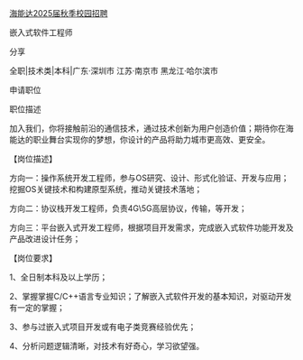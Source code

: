 [海能达2025届秋季校园招聘](https://app.mokahr.com/campus-recruitment/hytera/140058#/job/d2c266b0-1971-4165-98d4-abebe20d8f28)

嵌入式软件工程师

分享

全职|技术类|本科|广东·深圳市 江苏·南京市 黑龙江·哈尔滨市

申请职位

职位描述

加入我们，你将接触前沿的通信技术，通过技术创新为用户创造价值；期待你在海能达的职业舞台实现你的梦想，你设计的产品将助力城市更高效、更安全。

【岗位描述】

方向一：操作系统开发工程师，参与OS研究、设计、形式化验证、开发与应用；挖掘OS关键技术和构建原型系统，推动关键技术落地；

方向二：协议栈开发工程师，负责4G\5G高层协议，传输，等开发；

方向三：平台嵌入式开发工程师，根据项目开发需求，完成嵌入式软件功能开发及产品改进设计任务；

【岗位要求】

1、全日制本科及以上学历；

2、掌握掌握C/C++语言专业知识；了解嵌入式软件开发的基本知识，对驱动开发有一定的掌握；

3、参与过嵌入式项目开发或有电子类竞赛经验优先；

4、分析问题逻辑清晰，对技术有好奇心，学习欲望强。